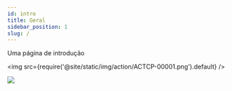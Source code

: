 ```yaml
---
id: intro
title: Geral
sidebar_position: 1
slug: /
---
```


Uma página de introdução

<img src={require('@site/static/img/action/ACTCP-00001.png').default} />

![](/img/action/ACTCP-00004.png)